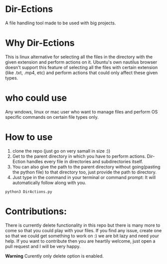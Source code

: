 # Dir-Ections
A file handling tool made to be used with big projects.

# Why Dir-Ections
This is linux alternative for selecting all the files in the directory with the given extension and perform actions on it. Ubuntu's own nautilus browser doesn't support this feature of selecting all the files with certain extension (like .txt, .mp4, etc) and perform actions that could only affect these given types.

# who could use
Any wndows, linux or mac user who want to manage files and perform OS specific commands on certain file types only.

# How to use
1. clone the repo (just go on very samall in size :))
2. Get to the parent directory in which you have to perform actions. Dir-Ection handles every file in directories and subdirectories itself.
3. You can also give the path to the parent directory without going(pasting the python file) to that directory too, just provide the path to directory.
4. Just type in the command in your terminal or command prompt: It will automatically follow along with you.
```
python3 DirActions.py
```

# Contributions:
There is currently delete functionality in this repo but there is many more to come so that you could play with your files.
If you find any issue, create one so that we could get something to work on :) we are bit lazy and need your help.
If you want to contribute then you are heartily welcome, just open a pull request and I will be very happy.

**Warning** 
Curently only delete option is enabled.
